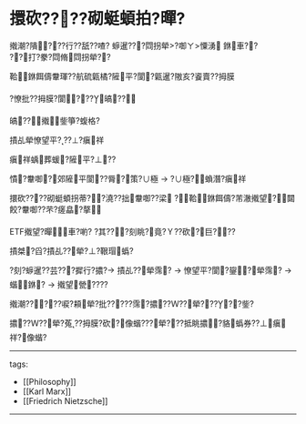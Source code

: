 ﻿---
layout: default
---

# 擐砍????砌蜓蝢拍?暺?

撠潮?隤???行??舐??喳? 蝷暹???閰拐犖>?啣ㄚ>憟湧 銝車??  
??打?豢?閰脩閰拐犖??


鞈銝餌儔韏琿??航硫甈橘?隡平?閬?甈暹?隞亥?餈賣??拇膜

?憭批??拇膜?閬???皜??

皜??撠鈭箏?蝮格?

撌乩犖憭望平???⊥?瘨祥

瘨祥蝺葬蝯?隡平?⊥??

憒?韏啣?郊隡平閬??脣?策?∪極 -> ?∪極?蝜潛?瘨祥

擐砍????砌蜓蝢拐蒂??澆??拙韏啣??梁 ?鞈銝餌儔?芾澈撠望?閮餃?韏啣??芣?瘥皛?摮

ETF撠望?暺車?喲? ?其???刻眺?竟?Ｙ??砍?∠巨???

撌桀?舀?撌乩??犖?⊥?鞎瑁蟡?

?刻?蝷暹??芸???摨行?擃?-> 撌乩??犖霈? -> 憭望平?閬?鋆?犖霈? -> 蝔銝? -> 撠望甇????

撠潮?????唳?頛犖?批?????霈?擃??Ｗ??犖?????鈭?

擃??Ｗ??犖?菟??拇膜?砍?像蝔???犖???抵眺擃?貉蟡券??⊥瘨祥?像蝔?


---
tags:
  - [[Philosophy]]
  - [[Karl Marx]]
  - [[Friedrich Nietzsche]]

---


